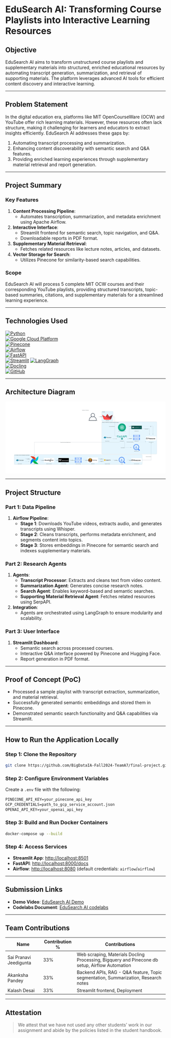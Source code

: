 # EduSearch AI: Transforming Course Playlists into Interactive Learning Resources

## Objective
EduSearch AI aims to transform unstructured course playlists and supplementary materials into structured, enriched educational resources by automating transcript generation, summarization, and retrieval of supporting materials. The platform leverages advanced AI tools for efficient content discovery and interactive learning.

---

## Problem Statement
In the digital education era, platforms like MIT OpenCourseWare (OCW) and YouTube offer rich learning materials. However, these resources often lack structure, making it challenging for learners and educators to extract insights efficiently. EduSearch AI addresses these gaps by:
1. Automating transcript processing and summarization.
2. Enhancing content discoverability with semantic search and Q&A features.
3. Providing enriched learning experiences through supplementary material retrieval and report generation.

---

## Project Summary
### Key Features
1. **Content Processing Pipeline**:
   - Automates transcription, summarization, and metadata enrichment using Apache Airflow.
2. **Interactive Interface**:
   - Streamlit frontend for semantic search, topic navigation, and Q&A.
   - Downloadable reports in PDF format.
3. **Supplementary Material Retrieval**:
   - Fetches related resources like lecture notes, articles, and datasets.
4. **Vector Storage for Search**:
   - Utilizes Pinecone for similarity-based search capabilities.

### Scope
EduSearch AI will process 5 complete MIT OCW courses and their corresponding YouTube playlists, providing structured transcripts, topic-based summaries, citations, and supplementary materials for a streamlined learning experience.

---

## Technologies Used
[![Python](https://img.shields.io/badge/Python-FFD43B?style=for-the-badge&logo=python&logoColor=blue)](https://www.python.org/)  
[![Google Cloud Platform](https://img.shields.io/badge/Google%20Cloud%20Platform-%234285F4.svg?style=for-the-badge&logo=google-cloud&logoColor=white)](https://cloud.google.com)  
[![Pinecone](https://img.shields.io/badge/Pinecone-29B5E8?style=for-the-badge&logo=pinecone&logoColor=white)](https://www.pinecone.io/)  
[![Airflow](https://img.shields.io/badge/Airflow-17A3B8?style=for-the-badge&logo=apacheairflow&logoColor=white)](https://airflow.apache.org/)  
[![FastAPI](https://img.shields.io/badge/FastAPI-005571?style=for-the-badge&logo=fastapi&logoColor=white)](https://fastapi.tiangolo.com/)  
[![Streamlit](https://img.shields.io/badge/Streamlit-FF4B4B?style=for-the-badge&logo=Streamlit&logoColor=white)](https://streamlit.io/)
[![LangGraph](https://img.shields.io/badge/LangGraph-4A90E2?style=for-the-badge&logo=LangGraph&logoColor=white)](https://langgraph.ai/)  
[![Docling](https://img.shields.io/badge/Docling-43B02A?style=for-the-badge&logo=docling&logoColor=white)](https://docling.ai/)  
[![GitHub](https://img.shields.io/badge/GitHub-100000?style=for-the-badge&logo=github&logoColor=white)](https://github.com/)

---

## Architecture Diagram
![Architecture Diagram](architecture-diagram/edusearch_ai.png)

---

## Project Structure

### Part 1: Data Pipeline
1. **Airflow Pipeline**:
   - **Stage 1**: Downloads YouTube videos, extracts audio, and generates transcripts using Whisper.
   - **Stage 2**: Cleans transcripts, performs metadata enrichment, and segments content into topics.
   - **Stage 3**: Stores embeddings in Pinecone for semantic search and indexes supplementary materials.

### Part 2: Research Agents
1. **Agents**:
   - **Transcript Processor**: Extracts and cleans text from video content.
   - **Summarization Agent**: Generates concise research notes.
   - **Search Agent**: Enables keyword-based and semantic searches.
   - **Supporting Material Retrieval Agent**: Fetches related resources using SerpAPI.
2. **Integration**:
   - Agents are orchestrated using LangGraph to ensure modularity and scalability.

### Part 3: User Interface
1. **Streamlit Dashboard**:
   - Semantic search across processed courses.
   - Interactive Q&A interface powered by Pinecone and Hugging Face.
   - Report generation in PDF format.

---

## Proof of Concept (PoC)
- Processed a sample playlist with transcript extraction, summarization, and material retrieval.
- Successfully generated semantic embeddings and stored them in Pinecone.
- Demonstrated semantic search functionality and Q&A capabilities via Streamlit.

---

## How to Run the Application Locally

### Step 1: Clone the Repository
```bash
git clone https://github.com/BigDataIA-Fall2024-TeamA7/final-project.git
```

### Step 2: Configure Environment Variables
Create a `.env` file with the following:
```
PINECONE_API_KEY=your_pinecone_api_key
GCP_CREDENTIALS=path_to_gcp_service_account.json
OPENAI_API_KEY=your_openai_api_key
```

### Step 3: Build and Run Docker Containers
```bash
docker-compose up --build
```

### Step 4: Access Services
- **Streamlit App**: [http://localhost:8501](http://localhost:8501)
- **FastAPI**: [http://localhost:8000/docs](http://localhost:8000/docs)
- **Airflow**: [http://localhost:8080](http://localhost:8080) (default credentials: `airflow`/`airflow`)

---

## Submission Links
- **Demo Video**: [EduSearch AI Demo](https://example.com/demo-video)
- **Codelabs Document**: [EduSearch AI codelabs](https://codelabs-preview.appspot.com/?file_id=https://docs.google.com/document/d/1L5xWheCcbq-f3ljnYXbzXES9jQn3k6B6qqA5KcuUzMY/edit?usp=sharing#0)

---

## Team Contributions
| Name                        | Contribution % | Contributions                                                                                   |
|---------------------------- |----------------|-------------------------------------------------------------------------------------------------|
| Sai Pranavi Jeedigunta      | 33%            | Web scraping, Materials Docling Processing, Bigquery and Pinecone db setup, Airflow Automation  |
| Akanksha Pandey             | 33%            | Backend APIs, RAG - Q&A feature, Topic segmentation, Summarization, Research notes              |
| Kalash Desai                | 33%            | Streamlit frontend, Deployment                                                                  |

---

## Attestation
> We attest that we have not used any other students’ work in our assignment and abide by the policies listed in the student handbook.

